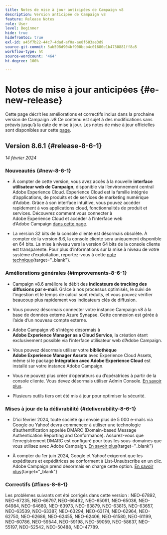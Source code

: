 ```yaml
---
title: Notes de mise à jour anticipées de Campaign v8
description: Version anticipée de Campaign v8
feature: Release Notes
role: User
level: Beginner
hide: true
hidefromtoc: true
exl-id: a45f7b22-44c7-4dad-af0a-ae8f683ae3d9
source-git-commit: 5ab598d904bf900bcb4c01680e1b4730881ff8a5
workflow-type: ht
source-wordcount: '464'
ht-degree: 100%

---
```


# Notes de mise à jour anticipées {#e-new-release}

Cette page décrit les améliorations et correctifs inclus dans la prochaine version de Campaign .v8 Ce contenu est sujet à des modifications sans préavis jusqu’à la date de mise à jour. Les notes de mise à jour officielles sont disponibles sur cette [page](../start/release-notes.md).

## Version 8.6.1 {#release-8-6-1}

_14 février 2024_


### Nouveautés {#new-8-6-1}

* À compter de cette version, vous avez accès à la nouvelle **interface utilisateur web de Campaign**, disponible via l’environnement central Adobe Experience Cloud. Experience Cloud est la famille intégrée d’applications, de produits et de services de marketing numérique d’Adobe. Grâce à son interface intuitive, vous pouvez accéder rapidement à vos applications cloud, fonctionnalités de produit et services. Découvrez comment vous connecter à Adobe Experience Cloud et accéder à l’interface web d’Adobe Campaign [dans cette page](campaign-ui.md#ac-web-ui).

* La version 32 bits de la console cliente est désormais obsolète. À compter de la version 8.6, la console cliente sera uniquement disponible en 64 bits. La mise à niveau vers la version 64 bits de la console cliente est transparente. Pour plus d’informations sur la mise à niveau de votre système d’exploitation, reportez-vous à cette [note technique](https://experienceleague.adobe.com/docs/campaign/technotes-ac/tn-new/console.html?lang=fr){target="_blank"}.


### Améliorations générales {#improvements-8-6-1}

* Campaign v8.6 améliore le débit des **indicateurs de tracking des diffusions par e-mail**. Grâce à nos processus optimisés, le suivi de l’ingestion et le temps de calcul sont réduits, et vous pouvez vérifier beaucoup plus rapidement vos indicateurs clés de diffusion.

* Vous pouvez désormais connecter votre instance Campaign v8 à la base de données externe Azure Synapse. Cette connexion est gérée à l’aide d’un nouveau compte externe.

* Adobe Campaign v8 s’intègre désormais à **Adobe Experience Manager as a Cloud Service**, la création étant exclusivement possible via l’interface utilisateur web d’Adobe Campaign.

* Vous pouvez désormais utiliser votre **bibliothèque Adobe Experience Manager Assets** avec Experience Cloud Assets, même si le package **Intégration avec Adobe Experience Cloud** est installé sur votre instance Adobe Campaign.

* Vous ne pouvez plus créer d’opérateurs ou d’opératrices à partir de la console cliente. Vous devez désormais utiliser Admin Console. [En savoir plus](../start/gs-permissions.md).

* Plusieurs outils tiers ont été mis à jour pour optimiser la sécurité.

### Mises à jour de la délivrabilité {#deliverability-8-6-1}

* D’ici février 2024, toute société qui envoie plus de 5 000 e-mails via Google ou Yahoo! devra commencer à utiliser une technologie d’authentification appelée DMARC (Domain-based Message Authentication Reporting and Conformance). Assurez-vous que l’enregistrement DMARC est configuré pour tous les sous-domaines que vous utilisez avec Adobe Campaign. [En savoir plus](https://experienceleague.adobe.com/docs/deliverability-learn/deliverability-best-practice-guide/additional-resources/technotes/implement-dmarc.html?lang=fr){target="_blank"}

* À compter du 1er juin 2024, Google et Yahoo! exigeront que les expéditeurs et expéditrices se conforment à List-Unsubscribe en un clic. Adobe Campaign prend désormais en charge cette option. [En savoir plus](https://experienceleague.adobe.com/docs/deliverability-learn/deliverability-best-practice-guide/additional-resources/campaign/acc-technical-recommendations.html?lang=fr#one-click-list-unsubscribe){target="_blank"}


### Correctifs {#fixes-8-6-1}

Les problèmes suivants ont été corrigés dans cette version :
NEO-67892, NEO-67235, NEO-66797, NEO-66462, NEO-65091, NEO-65036, NEO-64984, NEO-64680, NEO-63973, NEO-63879, NEO-63815, NEO-63657, NEO-63539, NEO-63387, NEO-63294, NEO-63174, NEO-62964, NEO-62750, NEO-62686, NEO-62455, NEO-62406, NEO-61580, NEO-61199, NEO-60786, NEO-59544, NEO-59198, NEO-59059, NEO-58637, NEO-55197, NEO-52542, NEO-50488, NEO-47789.
